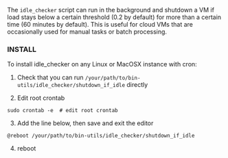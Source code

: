 The `idle_checker` script can run in the background and shutdown a VM if load stays below a certain threshold (0.2 by default) for more than a certain time (60 minutes by default). This is useful for cloud VMs that are occasionally used for manual tasks or batch processing.


### INSTALL

To install idle_checker on any Linux or MacOSX instance with cron:

1. Check that you can run  `/your/path/to/bin-utils/idle_checker/shutdown_if_idle` directly

2. Edit root crontab
```
sudo crontab -e  # edit root crontab
```
3. Add the line below, then save and exit the editor 
```
@reboot /your/path/to/bin-utils/idle_checker/shutdown_if_idle
```
4. reboot

